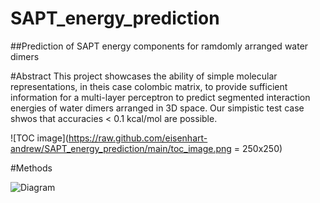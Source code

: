 # SAPT_energy_prediction
##Prediction of SAPT energy components for ramdomly arranged water dimers

#Abstract
This project showcases the ability of simple molecular representations, in theis case colombic matrix, to provide sufficient information for a multi-layer perceptron to predict segmented interaction energies of water dimers arranged in 3D space. Our simpistic test case shwos that accuracies < 0.1 kcal/mol are possible.

![TOC image](https://raw.github.com/eisenhart-andrew/SAPT_energy_prediction/main/toc_image.png = 250x250)

#Methods

![Diagram](https://raw.github.com/eisenhart-andrew/SAPT_energy_prediction/main/diagram.png)
